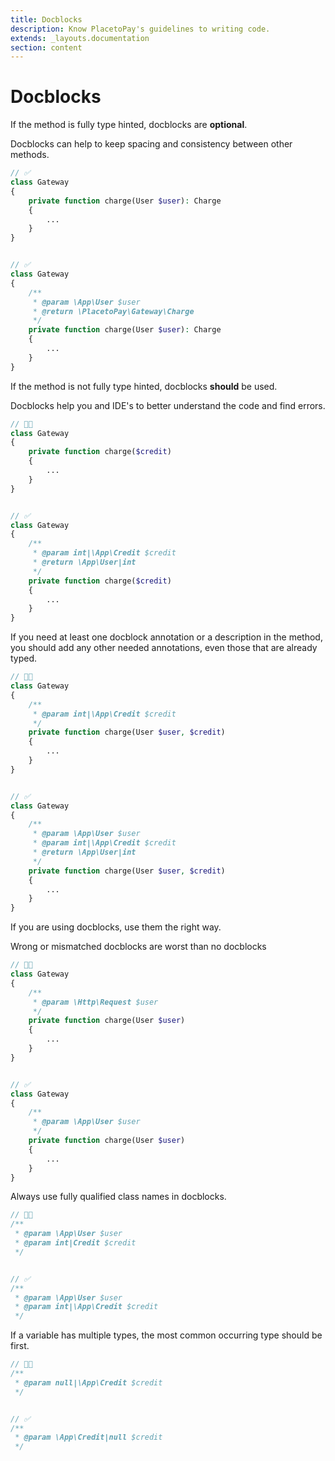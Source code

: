 ```yaml
---
title: Docblocks
description: Know PlacetoPay's guidelines to writing code.
extends: _layouts.documentation
section: content
---
```


# Docblocks

If the method is fully type hinted, docblocks are **optional**.

Docblocks can help to keep spacing and consistency between other methods.

```php
// ✅
class Gateway
{
	private function charge(User $user): Charge
	{
    	...
	}
}


// ✅
class Gateway
{
    /**
     * @param \App\User $user
     * @return \PlacetoPay\Gateway\Charge
     */
    private function charge(User $user): Charge
    {
        ...
    }
}
```

If the method is not fully type hinted, docblocks **should** be used.

Docblocks help you and IDE's to better understand the code and find errors.

```php
// 👎🏻
class Gateway
{
    private function charge($credit)
    {
        ...
    }
}


// ✅
class Gateway
{
    /**
     * @param int|\App\Credit $credit
     * @return \App\User|int
     */
    private function charge($credit)
    {
        ...
    }
}
```

If you need at least one docblock annotation or a description in the method, you should add any other needed annotations, even those that are already typed.

```php
// 👎🏻
class Gateway
{
    /**
     * @param int|\App\Credit $credit
     */
    private function charge(User $user, $credit)
    {
		...
    }
}


// ✅
class Gateway
{
    /**
     * @param \App\User $user
     * @param int|\App\Credit $credit
     * @return \App\User|int
     */
    private function charge(User $user, $credit)
    {
        ...
    }
}
```

If you are using docblocks, use them the right way.

Wrong or mismatched docblocks are worst than no docblocks

```php
// 👎🏻
class Gateway
{
    /**
     * @param \Http\Request $user
     */
    private function charge(User $user)
    {
        ...
    }
}


// ✅
class Gateway
{
    /**
     * @param \App\User $user
     */
    private function charge(User $user)
    {
        ...
    }
}
```

Always use fully qualified class names in docblocks.

```php
// 👎🏻
/**
 * @param \App\User $user
 * @param int|Credit $credit
 */


// ✅
/**
 * @param \App\User $user
 * @param int|\App\Credit $credit
 */
```

If a variable has multiple types, the most common occurring type should be first.

```php
// 👎🏻
/**
 * @param null|\App\Credit $credit
 */


// ✅
/**
 * @param \App\Credit|null $credit
 */
```
